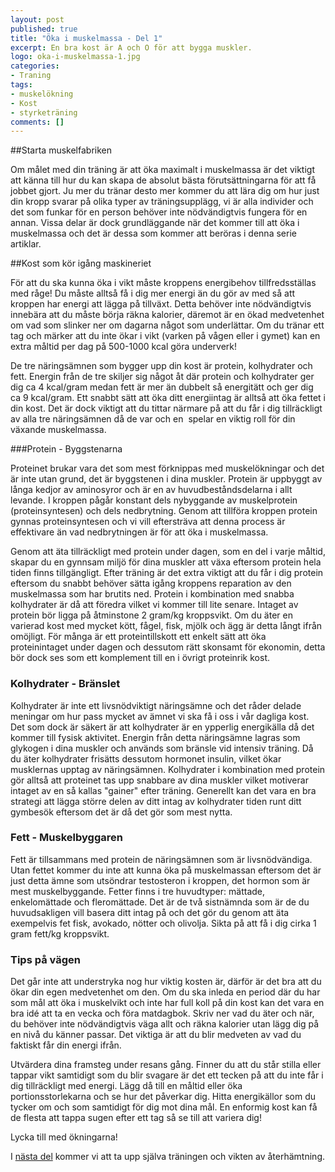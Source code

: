 ```yaml
---
layout: post
published: true
title: "Öka i muskelmassa - Del 1"
excerpt: En bra kost är A och O för att bygga muskler.
logo: oka-i-muskelmassa-1.jpg
categories:
- Traning
tags:
- muskelökning
- Kost
- styrketräning
comments: []
---
```

##Starta muskelfabriken

Om målet med din träning är att öka maximalt i muskelmassa är det viktigt att känna till hur du kan skapa de absolut bästa förutsättningarna för att få jobbet gjort. Ju mer du tränar desto mer kommer du att lära dig om hur just din kropp svarar på olika typer av träningsupplägg, vi är alla individer och det som funkar för en person behöver inte nödvändigtvis fungera för en annan. Vissa delar är dock grundläggande när det kommer till att öka i muskelmassa och det är dessa som kommer att beröras i denna serie artiklar.

##Kost som kör igång maskineriet

För att du ska kunna öka i vikt måste kroppens energibehov tillfredsställas med råge! Du måste alltså få i dig mer energi än du gör av med så att kroppen har energi att lägga på tillväxt. Detta behöver inte nödvändigtvis innebära att du måste börja räkna kalorier, däremot är en ökad medvetenhet om vad som slinker ner om dagarna något som underlättar. Om du tränar ett tag och märker att du inte ökar i vikt (varken på vågen eller i gymet) kan en extra måltid per dag på 500-1000 kcal göra underverk!

De tre näringsämnen som bygger upp din kost är protein, kolhydrater och fett. Energin från de tre skiljer sig något åt där protein och kolhydrater ger dig ca 4 kcal/gram medan fett är mer än dubbelt så energitätt och ger dig ca 9 kcal/gram. Ett snabbt sätt att öka ditt energiintag är alltså att öka fettet i din kost. Det är dock viktigt att du tittar närmare på att du får i dig tillräckligt av alla tre näringsämnen då de var och en  spelar en viktig roll för din växande muskelmassa.

###Protein - Byggstenarna

Proteinet brukar vara det som mest förknippas med muskelökningar och det är inte utan grund, det är byggstenen i dina muskler. Protein är uppbyggt av långa kedjor av aminosyror och är en av huvudbeståndsdelarna i allt levande. I kroppen pågår konstant dels nybyggande av muskelprotein (proteinsyntesen) och dels nedbrytning. Genom att tillföra kroppen protein gynnas proteinsyntesen och vi vill eftersträva att denna process är effektivare än vad nedbrytningen är för att öka i muskelmassa.

<div style="float:right;margin-left:10px;">
<script type="text/javascript">
google_ad_client = "ca-pub-2791399157979138";
/* Inline Kvadrat */
google_ad_slot = "6509576744";
google_ad_width = 468;
google_ad_height = 60;
</script>
<script type="text/javascript"
src="http://pagead2.googlesyndication.com/pagead/show_ads.js">
</script>
</div>

Genom att äta tillräckligt med protein under dagen, som en del i varje måltid, skapar du en gynnsam miljö för dina muskler att växa eftersom protein hela tiden finns tillgängligt. Efter träning är det extra viktigt att du får i dig protein eftersom du snabbt behöver sätta igång kroppens reparation av den muskelmassa som har brutits ned. Protein i kombination med snabba kolhydrater är då att föredra vilket vi kommer till lite senare. Intaget av protein bör ligga på åtminstone 2 gram/kg kroppsvikt. Om du äter en varierad kost med mycket kött, fågel, fisk, mjölk och ägg är detta långt ifrån omöjligt. För många är ett proteintillskott ett enkelt sätt att öka proteinintaget under dagen och dessutom rätt skonsamt för ekonomin, detta bör dock ses som ett komplement till en i övrigt proteinrik kost.

### Kolhydrater - Bränslet

<div style="float:right;margin-left:10px;">
<script type="text/javascript">
google_ad_client = "ca-pub-2791399157979138";
/* 300x250, skapad 2009-11-09 */
google_ad_slot = "4497886166";
google_ad_width = 300;
google_ad_height = 250;
</script>
<script type="text/javascript"
src="http://pagead2.googlesyndication.com/pagead/show_ads.js">
</script>
</div>

Kolhydrater är inte ett livsnödviktigt näringsämne och det råder delade meningar om hur pass mycket av ämnet vi ska få i oss i vår dagliga kost. Det som dock är säkert är att kolhydrater är en ypperlig energikälla då det kommer till fysisk aktivitet. Energin från detta näringsämne lagras som glykogen i dina muskler och används som bränsle vid intensiv träning. Då du äter kolhydrater frisätts dessutom hormonet insulin, vilket ökar musklernas upptag av näringsämnen. Kolhydrater i kombination med protein gör alltså att proteinet tas upp snabbare av dina muskler vilket motiverar intaget av en så kallas "gainer" efter träning. Generellt kan det vara en bra strategi att lägga större delen av ditt intag av kolhydrater tiden runt ditt gymbesök eftersom det är då det gör som mest nytta.

### Fett - Muskelbyggaren

Fett är tillsammans med protein de näringsämnen som är livsnödvändiga. Utan fettet kommer du inte att kunna öka på muskelmassan eftersom det är just detta ämne som utsöndrar testosteron i kroppen, det hormon som är mest muskelbyggande. Fetter finns i tre huvudtyper: mättade, enkelomättade och fleromättade. Det är de två sistnämnda som är de du huvudsakligen vill basera ditt intag på och det gör du genom att äta exempelvis fet fisk, avokado, nötter och olivolja. Sikta på att få i dig cirka 1 gram fett/kg kroppsvikt.

### Tips på vägen

Det går inte att understryka nog hur viktig kosten är, därför är det bra att du ökar din egen medvetenhet om den. Om du ska inleda en period där du har som mål att öka i muskelvikt och inte har full koll på din kost kan det vara en bra idé att ta en vecka och föra matdagbok. Skriv ner vad du äter och när, du behöver inte nödvändigtvis väga allt och räkna kalorier utan lägg dig på en nivå du känner passar. Det viktiga är att du blir medveten av vad du faktiskt får din energi ifrån.

Utvärdera dina framsteg under resans gång. Finner du att du står stilla eller tappar vikt samtidigt som du blir svagare är det ett tecken på att du inte får i dig tillräckligt med energi. Lägg då till en måltid eller öka portionsstorlekarna och se hur det påverkar dig. Hitta energikällor som du tycker om och som samtidigt för dig mot dina mål. En enformig kost kan få de flesta att tappa sugen efter ett tag så se till att variera dig!

Lycka till med ökningarna!

I <a href="{{ site.baseurl }}{% post_url 2009-09-08-oka-i-muskelmassa-del-2 %}">nästa del</a> kommer vi att ta upp själva träningen och vikten av återhämtning.
